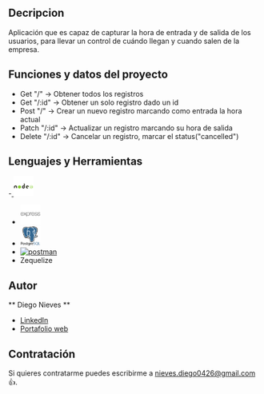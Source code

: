 ## Decripcion

Aplicación que es capaz de capturar la hora de entrada y de salida de los usuarios, para llevar un control de cuándo llegan y cuando salen de la empresa. 

## Funciones y datos del proyecto

- Get "/" -> Obtener todos los registros
- Get "/:id" -> Obtener un solo registro dado un id
- Post "/" -> Crear un nuevo registro marcando como entrada la hora actual
- Patch "/:id" -> Actualizar un registro marcando su hora de salida
- Delete "/:id" -> Cancelar un registro, marcar el status("cancelled")

## Lenguajes y Herramientas

-<a href="https://nodejs.org" target="_blank" rel="noreferrer"> <img src="https://raw.githubusercontent.com/devicons/devicon/master/icons/nodejs/nodejs-original-wordmark.svg" alt="nodejs" width="40" height="40"/> </a>
- <a href="https://expressjs.com" target="_blank" rel="noreferrer"> <img src="https://raw.githubusercontent.com/devicons/devicon/master/icons/express/express-original-wordmark.svg" alt="express" width="40" height="40"/> </a>
- <a href="https://www.postgresql.org" target="_blank" rel="noreferrer"> <img src="https://raw.githubusercontent.com/devicons/devicon/master/icons/postgresql/postgresql-original-wordmark.svg" alt="postgresql" width="40" height="40"/> </a>
-  <a href="https://postman.com" target="_blank" rel="noreferrer"> <img src="https://www.vectorlogo.zone/logos/getpostman/getpostman-icon.svg" alt="postman" width="40" height="40"/> </a> 
- Zequelize

## Autor
** Diego Nieves **
* [LinkedIn](https://www.linkedin.com/in/diego-nieves-04b409242/)
* [Portafolio web](https://nvs-dlc.netlify.app)

## Contratación
Si quieres contratarme puedes escribirme a nieves.diego0426@gmail.com 👍.
